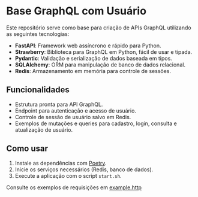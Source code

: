 # Base GraphQL com Usuário

Este repositório serve como base para criação de APIs GraphQL utilizando as seguintes tecnologias:

- **FastAPI**: Framework web assíncrono e rápido para Python.
- **Strawberry**: Biblioteca para GraphQL em Python, fácil de usar e tipada.
- **Pydantic**: Validação e serialização de dados baseada em tipos.
- **SQLAlchemy**: ORM para manipulação de banco de dados relacional.
- **Redis**: Armazenamento em memória para controle de sessões.

## Funcionalidades

- Estrutura pronta para API GraphQL.
- Endpoint para autenticação e acesso de usuário.
- Controle de sessão de usuário salvo em Redis.
- Exemplos de mutações e queries para cadastro, login, consulta e atualização de usuário.

## Como usar

1. Instale as dependências com [Poetry](https://python-poetry.org/).
2. Inicie os serviços necessários (Redis, banco de dados).
3. Execute a aplicação com o script `start.sh`.

Consulte os exemplos de requisições em [example.http](example.http)